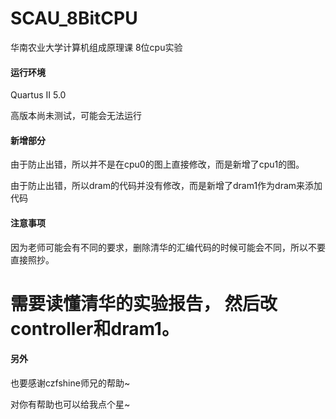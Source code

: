 # SCAU_8BitCPU
华南农业大学计算机组成原理课 8位cpu实验

#### 运行环境
Quartus II 5.0

高版本尚未测试，可能会无法运行

#### 新增部分
由于防止出错，所以并不是在cpu0的图上直接修改，而是新增了cpu1的图。

由于防止出错，所以dram的代码并没有修改，而是新增了dram1作为dram来添加代码

#### 注意事项
因为老师可能会有不同的要求，删除清华的汇编代码的时候可能会不同，所以不要直接照抄。

需要读懂清华的实验报告，
然后改controller和dram1。
===
#### 另外
也要感谢czfshine师兄的帮助~

对你有帮助也可以给我点个星~